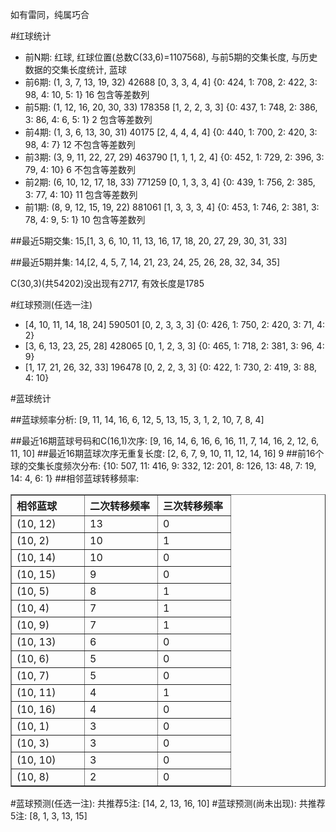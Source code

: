 <!-- 
.. title: 双色球2014077期(2014-07-08)数据分析报告
.. slug: slott-2014077-2014-07-08-report
.. date: 2014-07-09 08:00:00 UTC+08:00
.. tags: Lottery
.. link: 
.. description: 
.. type: text
-->

如有雷同，纯属巧合

<!-- TEASER_END-->

#红球统计

- 前N期: 红球, 红球位置(总数C(33,6)=1107568), 与前5期的交集长度, 与历史数据的交集长度统计, 蓝球
- 前6期: (1, 3, 7, 13, 19, 32) 42688 [0, 3, 3, 4, 4] {0: 424, 1: 708, 2: 422, 3: 98, 4: 10, 5: 1} 16 包含等差数列
- 前5期: (1, 12, 16, 20, 30, 33) 178358 [1, 2, 2, 3, 3] {0: 437, 1: 748, 2: 386, 3: 86, 4: 6, 5: 1} 2 包含等差数列
- 前4期: (1, 3, 6, 13, 30, 31) 40175 [2, 4, 4, 4, 4] {0: 440, 1: 700, 2: 420, 3: 98, 4: 7} 12 不包含等差数列
- 前3期: (3, 9, 11, 22, 27, 29) 463790 [1, 1, 1, 2, 4] {0: 452, 1: 729, 2: 396, 3: 79, 4: 10} 6 不包含等差数列
- 前2期: (6, 10, 12, 17, 18, 33) 771259 [0, 1, 3, 3, 4] {0: 439, 1: 756, 2: 385, 3: 77, 4: 10} 11 包含等差数列
- 前1期: (8, 9, 12, 15, 19, 22) 881061 [1, 3, 3, 3, 4] {0: 453, 1: 746, 2: 381, 3: 78, 4: 9, 5: 1} 10 包含等差数列

##最近5期交集:
15,[1, 3, 6, 10, 11, 13, 16, 17, 18, 20, 27, 29, 30, 31, 33]

##最近5期并集:
14,[2, 4, 5, 7, 14, 21, 23, 24, 25, 26, 28, 32, 34, 35]

C(30,3)(共54202)没出现有2717, 
有效长度是1785

#红球预测(任选一注)

- [4, 10, 11, 14, 18, 24] 590501 [0, 2, 3, 3, 3] {0: 426, 1: 750, 2: 420, 3: 71, 4: 2}
- [3, 6, 13, 23, 25, 28] 428065 [0, 1, 2, 3, 3] {0: 465, 1: 718, 2: 381, 3: 96, 4: 9}
- [1, 17, 21, 26, 32, 33] 196478 [0, 2, 2, 3, 3] {0: 422, 1: 730, 2: 419, 3: 88, 4: 10}

#蓝球统计

##蓝球频率分析:
[9, 11, 14, 16, 6, 12, 5, 13, 15, 3, 1, 2, 10, 7, 8, 4]

##最近16期蓝球号码和C(16,1)次序:
[9, 16, 14, 6, 16, 6, 16, 11, 7, 14, 16, 2, 12, 6, 11, 10]
##最近16期蓝球次序无重复长度:
[2, 6, 7, 9, 10, 11, 12, 14, 16] 9
##前16个球的交集长度频次分布:
{10: 507, 11: 416, 9: 332, 12: 201, 8: 126, 13: 48, 7: 19, 14: 4, 6: 1}
##相邻蓝球转移频率:
<table border="1" class="table table-striped dataframe">
  <thead>
    <tr style="text-align: left;">
      <th style="min-width: 100px;">相邻蓝球</th>
      <th style="min-width: 100px;">二次转移频率</th>
      <th style="min-width: 100px;">三次转移频率</th>
    </tr>
  </thead>
  <tbody>
    <tr>
      <td> (10, 12)</td>
      <td> 13</td>
      <td> 0</td>
    </tr>
    <tr>
      <td>  (10, 2)</td>
      <td> 10</td>
      <td> 1</td>
    </tr>
    <tr>
      <td> (10, 14)</td>
      <td> 10</td>
      <td> 0</td>
    </tr>
    <tr>
      <td> (10, 15)</td>
      <td>  9</td>
      <td> 0</td>
    </tr>
    <tr>
      <td>  (10, 5)</td>
      <td>  8</td>
      <td> 1</td>
    </tr>
    <tr>
      <td>  (10, 4)</td>
      <td>  7</td>
      <td> 1</td>
    </tr>
    <tr>
      <td>  (10, 9)</td>
      <td>  7</td>
      <td> 1</td>
    </tr>
    <tr>
      <td> (10, 13)</td>
      <td>  6</td>
      <td> 0</td>
    </tr>
    <tr>
      <td>  (10, 6)</td>
      <td>  5</td>
      <td> 0</td>
    </tr>
    <tr>
      <td>  (10, 7)</td>
      <td>  5</td>
      <td> 0</td>
    </tr>
    <tr>
      <td> (10, 11)</td>
      <td>  4</td>
      <td> 1</td>
    </tr>
    <tr>
      <td> (10, 16)</td>
      <td>  4</td>
      <td> 0</td>
    </tr>
    <tr>
      <td>  (10, 1)</td>
      <td>  3</td>
      <td> 0</td>
    </tr>
    <tr>
      <td>  (10, 3)</td>
      <td>  3</td>
      <td> 0</td>
    </tr>
    <tr>
      <td> (10, 10)</td>
      <td>  3</td>
      <td> 0</td>
    </tr>
    <tr>
      <td>  (10, 8)</td>
      <td>  2</td>
      <td> 0</td>
    </tr>
  </tbody>
</table>
#蓝球预测(任选一注):
共推荐5注: [14, 2, 13, 16, 10]
#蓝球预测(尚未出现):
共推荐5注: [8, 1, 3, 13, 15]

